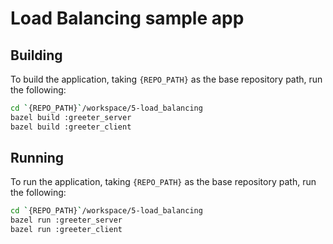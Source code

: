 # Load Balancing sample app

## Building
To build the application, taking `{REPO_PATH}` as the base repository path, run the following:

```bash
cd `{REPO_PATH}`/workspace/5-load_balancing
bazel build :greeter_server
bazel build :greeter_client
```

## Running
To run the application, taking `{REPO_PATH}` as the base repository path, run the following:

```bash
cd `{REPO_PATH}`/workspace/5-load_balancing
bazel run :greeter_server
bazel run :greeter_client
```

